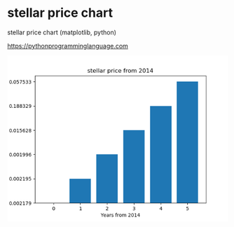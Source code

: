 # stellar price chart 

stellar price chart (matplotlib, python)

https://pythonprogramminglanguage.com

<img src='chart.png'>
